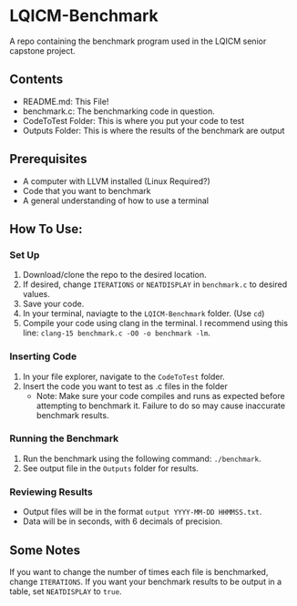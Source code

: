 # LQICM-Benchmark
A repo containing the benchmark program used in the LQICM senior capstone project.

## Contents
- README.md: This File!
- benchmark.c: The benchmarking code in question.
- CodeToTest Folder: This is where you put your code to test
- Outputs Folder: This is where the results of the benchmark are output

## Prerequisites
- A computer with LLVM installed (Linux Required?)
- Code that you want to benchmark
- A general understanding of how to use a terminal

## How To Use:
### Set Up
1. Download/clone the repo to the desired location.
2. If desired, change `ITERATIONS` or `NEATDISPLAY` in `benchmark.c` to desired values.
4. Save your code.
5. In your terminal, naviagte to the `LQICM-Benchmark` folder. (Use `cd`)
6. Compile your code using clang in the terminal. I recommend using this line: `clang-15 benchmark.c -O0 -o benchmark -lm`.
### Inserting Code
1. In your file explorer, navigate to the `CodeToTest` folder.
2. Insert the code you want to test as .c files in the folder
    - Note: Make sure your code compiles and runs as expected before attempting to benchmark it. Failure to do so may cause inaccurate benchmark results.
### Running the Benchmark
1. Run the benchmark using the following command: `./benchmark`.
2. See output file in the `Outputs` folder for results.
### Reviewing Results
- Output files will be in the format `output YYYY-MM-DD HHMMSS.txt`.
- Data will be in seconds, with 6 decimals of precision.

## Some Notes
If you want to change the number of times each file is benchmarked, change `ITERATIONS`.
If you want your benchmark results to be output in a table, set `NEATDISPLAY` to `true`.
